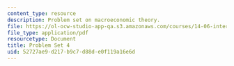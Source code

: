 ```yaml
---
content_type: resource
description: Problem set on macroeconomic theory.
file: https://ol-ocw-studio-app-qa.s3.amazonaws.com/courses/14-06-intermediate-macroeconomic-theory-spring-2003/52727ae9d217b9c7d88de0f119a16e6d_1406ps4.pdf
file_type: application/pdf
resourcetype: Document
title: Problem Set 4
uid: 52727ae9-d217-b9c7-d88d-e0f119a16e6d
---
```

